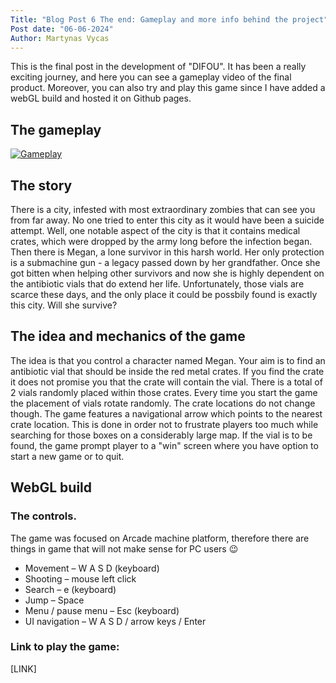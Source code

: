 ```yaml
---
Title: "Blog Post 6 The end: Gameplay and more info behind the project"
Post date: "06-06-2024"
Author: Martynas Vycas
---
```


This is the final post in the development of "DIFOU". It has been a really exciting journey,
and here you can see a gameplay video of the final product. Moreover, you can also try and play 
this game since I have added a webGL build and hosted it on Github pages.

## The gameplay

[![Gameplay](https://img.youtube.com/vi/eQtBx0t3Po0/0.jpg)](https://www.youtube.com/watch?v=eQtBx0t3Po0 "Gameplay")

## The story 
There is a city, infested with most extraordinary zombies that can see you from far away. 
No one tried to enter this city as it would have been a suicide attempt. Well, one notable
aspect of the city is that it contains medical crates, which were dropped by the army long 
before the infection began.
Then there is Megan, a lone survivor in this harsh world. Her only protection is a submachine gun - a legacy passed down by her grandfather.
Once she got bitten when helping other survivors and now she is highly dependent on the antibiotic
vials that do extend her life. Unfortunately, those vials are scarce these days, and the only 
place it could be possbily found is exactly this city. Will she survive?

## The idea and mechanics of the game 
The idea is that you control a character named Megan. 
Your aim is to find an antibiotic vial that should be inside the red metal crates. 
If you find the crate it does not promise you that the crate will contain the vial. There is a total of 2 vials
randomly placed within those crates. Every time you start the game the placement of vials rotate randomly. The crate locations do not change though. 
The game features a navigational arrow which points to the nearest crate location.
This is done in order not to frustrate players too much while searching for those boxes on a considerably large map. 
If the vial is to be found, the game prompt player to a "win" screen where you have option to start a new game or to quit. 


## WebGL build

### The controls. 

The game was focused on Arcade machine platform, therefore there are things in game that will not make sense for PC users 😉

- Movement – W A S D (keyboard)
- Shooting – mouse left click
- Search – e (keyboard)
- Jump – Space
- Menu / pause menu – Esc (keyboard)
- UI navigation – W A S D / arrow keys / Enter

### Link to play the game:

[LINK]


